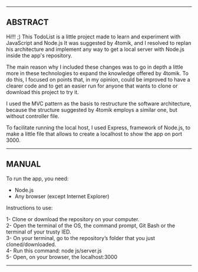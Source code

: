 ------------
ABSTRACT
-
Hi!!! ;)
This TodoList is a little project made to learn and experiment with JavaScript and Node.js
It was suggested by 4tomik, and I resolved to replan his architecture and implement any way to get a local server with Node.js inside the app's repository.

The main reason why I included these changes was to go in depth a little more in these technologies to expand the knowledge offered by 4tomik. To do this, I focused on points that, in my opinion, could be improved to have a clearer code and to get an easier run for anyone that wants to clone or download this project to try it.

I used the MVC pattern as the basis to restructure the software architecture, because the structure suggested by 4tomik employs a similar one, but without controller file. 

To facilitate running the local host, I used Express, framework of Node.js, to make a little file that allows to create a localhost to show the app on port 3000.

------------
MANUAL
-
To run the app, you need:
  - Node.js
  - Any browser (except Internet Explorer)

Instructions to use:

  1- Clone or download the repository on your computer.  
  2- Open the terminal of the OS, the command prompt, Git Bash or the terminal of your trusty IED.  
  3- On your terminal, go to the repository’s folder that you just cloned/downloaded.  
  4- Run this command:  node js/server.js  
  5- Open, on your browser, the localhost:3000

------------
